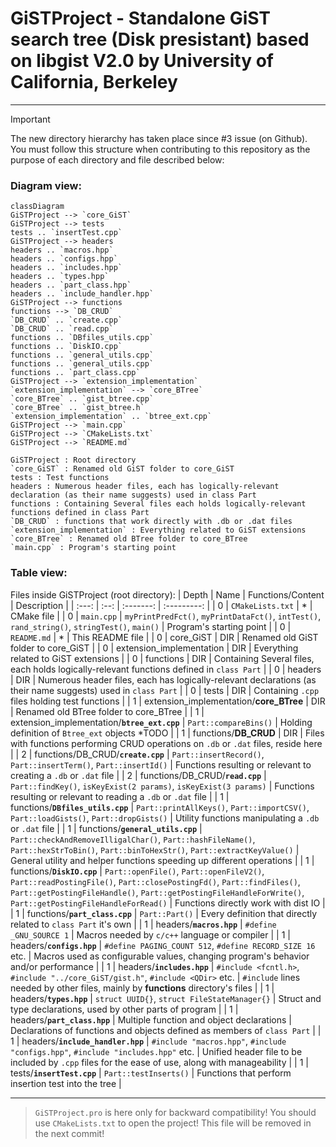 # GiSTProject - Standalone GiST search tree (Disk presistant) based on libgist V2.0 by University of California, Berkeley
-------------------------------------------------------------------------------------------------------------------------
> [!IMPORTANT]  
> The new directory hierarchy has taken place since #3 issue (on Github).
> You must follow this structure when contributing to this repository as the purpose of each directory and file described below:
 
### Diagram view:
```mermaid
classDiagram
GiSTProject --> `core_GiST`
GiSTProject --> tests
tests .. `insertTest.cpp`
GiSTProject --> headers
headers .. `macros.hpp`
headers .. `configs.hpp`
headers .. `includes.hpp`
headers .. `types.hpp`
headers .. `part_class.hpp`
headers .. `include_handler.hpp`
GiSTProject --> functions
functions --> `DB_CRUD`
`DB_CRUD` .. `create.cpp`
`DB_CRUD` .. `read.cpp`
functions .. `DBfiles_utils.cpp`
functions .. `DiskIO.cpp`
functions .. `general_utils.cpp`
functions .. `general_utils.cpp`
functions .. `part_class.cpp`
GiSTProject --> `extension_implementation`
`extension_implementation` --> `core_BTree`
`core_BTree` .. `gist_btree.cpp`
`core_BTree` .. `gist_btree.h`
`extension_implementation` .. `btree_ext.cpp`
GiSTProject --> `main.cpp`
GiSTProject --> `CMakeLists.txt`
GiSTProject --> `README.md`

GiSTProject : Root directory
`core_GiST` : Renamed old GiST folder to core_GiST
tests : Test functions
headers : Numerous header files, each has logically-relevant declaration (as their name suggests) used in class Part
functions : Containing Several files each holds logically-relevant functions defined in class Part
`DB_CRUD` : functions that work directly with .db or .dat files
`extension_implementation` : Everything related to GiST extensions
`core_BTree` : Renamed old BTree folder to core_BTree
`main.cpp` : Program's starting point
```

### Table view:
Files inside GiSTProject (root directory):
| Depth | Name | Functions/Content | Description |
| :---: | :--: | :-------: | :---------: |
| 0 | `CMakeLists.txt` | * | CMake file |
| 0 | `main.cpp` | `myPrintPredFct()`, `myPrintDataFct()`, `intTest()`, `rand_string()`, `stringTest()`, `main()` | Program's starting point |
| 0 | `README.md` | * | This README file |
| 0 | core_GiST | DIR | Renamed old GiST folder to core_GiST |
| 0 | extension_implementation | DIR | Everything related to GiST extensions |
| 0 | functions | DIR | Containing Several files, each holds logically-relevant functions defined in `class Part` |
| 0 | headers | DIR | Numerous header files, each has logically-relevant declarations (as their name suggests) used in `class Part` |
| 0 | tests | DIR | Containing `.cpp` files holding test functions |
| 1 | extension_implementation/**core_BTree** | DIR | Renamed old BTree folder to core_BTree |
| 1 | extension_implementation/**`btree_ext.cpp`** | `Part::compareBins()` | Holding definition of `Btree_ext` objects *TODO |
| 1 | functions/**DB_CRUD** | DIR | Files with functions performing CRUD operations on `.db` or `.dat` files, reside here |
| 2 | functions/DB_CRUD/**`create.cpp`** | `Part::insertRecord()`, `Part::insertTerm()`, `Part::insertId()` | Functions resulting or relevant to creating a `.db` or `.dat` file |
| 2 | functions/DB_CRUD/**`read.cpp`** | `Part::findKey()`, `isKeyExist(2 params)`, `isKeyExist(3 params)` | Functions resulting or relevant to reading a `.db` or `.dat` file |
| 1 | functions/**`DBfiles_utils.cpp`** | `Part::printAllKeys()`, `Part::importCSV()`, `Part::loadGists()`, `Part::dropGists()` | Utility functions manipulating a `.db` or `.dat` file |
| 1 | functions/**`general_utils.cpp`** | `Part::checkAndRemoveIlligalChar()`, `Part::hashFileName()`, `Part::hexStrToBin()`, `Part::binToHexStr()`, `Part::extractKeyValue()` | General utility and helper functions speeding up different operations |
| 1 | functions/**`DiskIO.cpp`** | `Part::openFile()`, `Part::openFileV2()`, `Part::readPostingFile()`, `Part::closePostingFd()`, `Part::findFiles()`, `Part::getPostingFileHandle()`, `Part::getPostingFileHandleForWrite()`, `Part::getPostingFileHandleForRead()` | Functions directly work with dist IO |
| 1 | functions/**`part_class.cpp`** | `Part::Part()` | Every definition that directly related to `class Part` it's own |
| 1 | headers/**`macros.hpp`** | `#define _GNU_SOURCE 1` | Macros needed by `c/c++` language or compiler |
| 1 | headers/**`configs.hpp`** | `#define PAGING_COUNT 512`, `#define RECORD_SIZE 16` etc. | Macros used as configurable values, changing program's behavior and/or performance |
| 1 | headers/**`includes.hpp`** | `#include <fcntl.h>`, `#include "../core_GiST/gist.h"`, `#include <QDir>` etc. | `#include` lines needed by other files, mainly by **functions** directory's files |
| 1 | headers/**`types.hpp`** | `struct UUID{}`, `struct FileStateManager{}` | Struct and type declarations, used by other parts of program |
| 1 | headers/**`part_class.hpp`** | Multiple function and object declarations | Declarations of functions and objects defined as members of `class Part` |
| 1 | headers/**`include_handler.hpp`** | `#include "macros.hpp"`, `#include "configs.hpp"`, `#include "includes.hpp"` etc. | Unified header file to be included by `.cpp` files for the ease of use, along with manageability |
| 1 | tests/**`insertTest.cpp`** | `Part::testInserts()` | Functions that perform insertion test into the tree |

------------
> `GiSTProject.pro` is here only for backward compatibility!
> You should use `CMakeLists.txt` to open the project!
> This file will be removed in the next commit!
